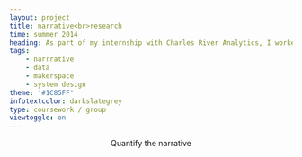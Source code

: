 ```yaml
---
layout: project
title: narrative<br>research
time: summer 2014
heading: As part of my internship with Charles River Analytics, I worked on SONNET - a project that attempts to merge narrative research in the fields of psychology, neuroscience, and marketing in order to create useful predictions and suggestions for writers. I was asked to develop a framework for quantifying narrative attributes.
tags:
    - narrrative
    - data
    - makerspace
    - system design
theme: '#1C85FF'
infotextcolor: darkslategrey
type: coursework / group
viewtoggle: on
---
```



<section class="intro block">
    <div class="intro-text block-text">
        <p style="text-align: center">Quantify the narrative
        </p>
    </div>
</section>
<!--


<section class="block">
    <header class="block-header">concept</header>
    <div class="block-text">
        Goals.
        <ul>
        <li>Maximize space - in the crowded workshop</li>
        <li>Accommodate - the changing needs and resources of the workshop</li>
        <li>Be invisible - a facilitator, and not a barrier - of the fabrication process</li>
        </ul>
    </div>
    <div class="block-image-container">
        <img src="/assets/img-tools/tools-render.jpeg" class="block-image">    
    </div>
</section>

<section class="details block">
    <header class="block-header">features</header>
    <div class="block-text">
        <p>
        Space distribution  - rather than working near one tool wall in the crammed workshop, our Y-shape allows students to spread out, and distribute space more efficiently. 
        <br>
        <br>
        <span class="highlight">Flexibility<span class="tooltip"><img src="/assets/img-tools/tools-real.jpeg" class="block-image block-image-small"></span></span>  - We used a combination of fixed and movable tool tool racks. High-demand (low-supply) tools are fixed to the wall, but common tools can be pulled used the cart.  
        </p>
    </div>    
    <div class="block-image-container">
        <img src="/assets/img-tools/tools-real.jpeg" class="block-image block-image-small">    
    </div>   
    <div class="block-text">
        <p>
        <span class="highlight">Modularity/long-term<span class="tooltip"><img src="/assets/img-tools/tools-booklet.png" class="block-image block-image-small"></span></span>- we provided our users (managers of the Brown Design Workshop) with a booklet for assembling our STROL-120 units (no power tools required!).
        </p>
    </div>        
   <div class="block-image-container">
        <img src="/assets/img-tools/tools-booklet.png" class="block-image block-image-small">    
    </div>    
    <div class="block-text">
        <p>
        Modularity / short-term - all tool-holders, and structural support pieces (apart from prefabricated 80/20) were laser cut. Missing pieces, or small adjustments to pre-existing components can simply be remedied using our pre-made files. 
        </p>
    </div>  
    <div class="block-text">
        <p>
        <span class="highlight">Tech details<span class="tooltip"><img src="/assets/img-tools/tools-techdetails.jpeg" class="block-image block-image-small"></span></span> - Y-shaped laser cut (right) aluminum centerpieces attach to the 80/20 ribs, binding the three walls of the cart together. Tool holders, were designed in SolidWorks, laser cut from sheet aluminum, and attached with (hand-tightened) thumb screws through slots in each panel that align with the 80/20 skeleton inside.
        </p>
    </div>   
   <div class="block-image-container">
        <img src="/assets/img-tools/tools-techdetails.jpeg" class="block-image block-image-small">    
    </div>    
</section>

<section class="research block">
    <header class="block-header">research</header>
    <div class="block-text">
        <p>
        <span class="highlight">Model-making<span class="tooltip"><img src="/assets/img-tools/tools-model.jpeg" class="block-image block-image-small"></span></span>- experimented with a number of forms in high and low fidelity mockups.
        </p>
    </div>
    <div class="block-image-container">
        <img src="/assets/img-tools/tools-model.jpeg" class="block-image block-image-small">    
    </div>       

    <div class="block-text">
        <p>Field research - observed students work in the space through time-lapse videos. This was critical in making design choices and prioritizing features of our different mock-ups.</p>
        <p><span class="highlight">Ideation<span class="tooltip"><img src="/assets/img-tools/tools-sketch.jpeg" class="block-image block-image-small"></span></span> - paper & rapid prototyping methods to experiment with different solutions. Highlights: a tool inventory website, a personal, tray-based tool storage system, workstations integrated with tool storage.</p>
    </div>
    <div class="block-image-container">
        <img src="/assets/img-tools/tools-sketch.jpeg" class="block-image block-image-small">    
    </div>    

    <div style="clear:both"></div>
</section>
-->
